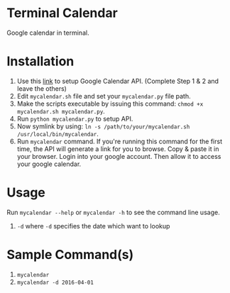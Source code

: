 # Terminal Calendar
Google calendar in terminal.

# Installation
1. Use this <a target="_blank" href="https://developers.google.com/google-apps/calendar/quickstart/python">link</a> to setup Google Calendar API. (Complete Step 1 & 2 and leave the others)
2. Edit `mycalendar.sh` file and set your `mycalendar.py` file path.
3. Make the scripts executable by issuing this command: `chmod +x mycalendar.sh mycalendar.py`.
4. Run `python mycalendar.py` to setup API.
5. Now symlink by using: `ln -s /path/to/your/mycalendar.sh /usr/local/bin/mycalendar`.
6. Run `mycalendar` command. If you're running this command for the first time, the API will generate a link for you to browse. Copy & paste it in your browser. Login into your google account. Then allow it to access your google calendar.

# Usage
Run `mycalendar --help` or `mycalendar -h` to see the command line usage.

1. `-d` where `-d` specifies the date which want to lookup

# Sample Command(s)
1. `mycalendar`
2. `mycalendar -d 2016-04-01`

